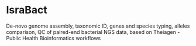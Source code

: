 # IsraBact
De-novo genome assembly, taxonomic ID, genes and species typing, alleles comparison, QC of paired-end bacterial NGS data, based on Theiagen - Public Health Bioinformatics workflows

